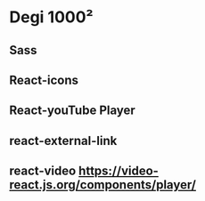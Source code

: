 # Degi 1000²

## Sass
## React-icons
## React-youTube Player
## react-external-link
## react-video https://video-react.js.org/components/player/
